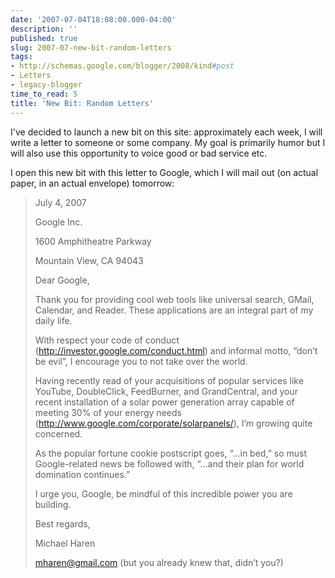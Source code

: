 ```yaml
---
date: '2007-07-04T18:08:00.000-04:00'
description: ''
published: true
slug: 2007-07-new-bit-random-letters
tags:
- http://schemas.google.com/blogger/2008/kind#post
- Letters
- legacy-blogger
time_to_read: 5
title: 'New Bit: Random Letters'
---
```


I've decided to launch a new bit on this site: approximately each week, I will write a letter to someone or some company. My goal is primarily humor but I will also use this opportunity to voice good or bad service etc.

I open this new bit with this letter to Google, which I will mail out (on actual paper, in an actual envelope) tomorrow:

<blockquote>July 4, 2007

Google Inc.

1600 Amphitheatre Parkway

Mountain View, CA 94043

Dear Google,

Thank you for providing cool web tools like universal search, GMail, Calendar, and Reader. These applications are an integral part of my daily life.

With respect your code of conduct (<a href="http://investor.google.com/conduct.html">http://investor.google.com/conduct.html</a>) and informal motto, “don’t be evil”, I encourage you to not take over the world.

Having recently read of your acquisitions of popular services like YouTube, DoubleClick, FeedBurner, and GrandCentral, and your recent installation of a solar power generation array capable of meeting 30% of your energy needs (<a href="http://www.google.com/corporate/solarpanels/">http://www.google.com/corporate/solarpanels/</a>), I’m growing quite concerned.

As the popular fortune cookie postscript goes, “…in bed,” so must Google-related news be followed with, “…and their plan for world domination continues.”

I urge you, Google, be mindful of this incredible power you are building.

Best regards,

Michael Haren

mharen@gmail.com (but you already knew that, didn’t you?)</blockquote>